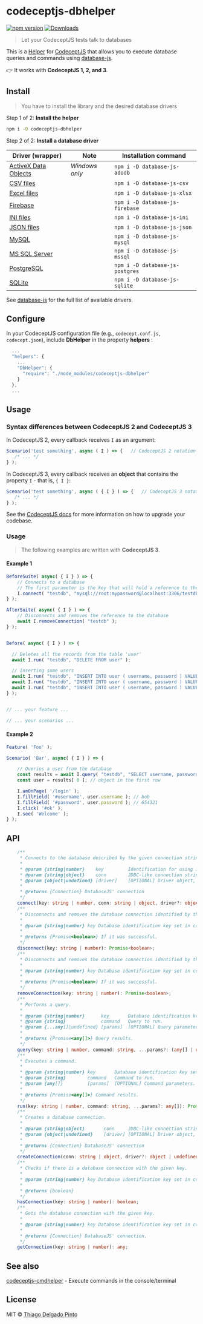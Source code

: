 # codeceptjs-dbhelper

[![npm version](https://img.shields.io/npm/v/codeceptjs-dbhelper.svg?color=green&label=NPM&style=for-the-badge)](https://badge.fury.io/js/codeceptjs-dbhelper)
[![Downloads](https://img.shields.io/npm/dt/codeceptjs-dbhelper.svg?style=for-the-badge)](https://npmjs.org/package/codeceptjs-dbhelper)

> Let your CodeceptJS tests talk to databases

This is a [Helper](https://codecept.io/helpers/) for [CodeceptJS](https://codecept.io/) that allows you to execute database queries and commands using [database-js](https://github.com/mlaanderson/database-js).

👉 It works with **CodeceptJS 1, 2, and 3**.

## Install

> You have to install the library and the desired database drivers

Step 1 of 2: **Install the helper**

```bash
npm i -D codeceptjs-dbhelper
```

Step 2 of 2: **Install a database driver**

| Driver (wrapper) | Note | Installation command |
| ---------------- | ---- | -------------------- |
| [ActiveX Data Objects](//github.com/mlaanderson/database-js-adodb) | *Windows only* | `npm i -D database-js-adodb` |
| [CSV files](//github.com/mlaanderson/database-js-csv) | | `npm i -D database-js-csv` |
| [Excel files](//github.com/mlaanderson/database-js-xlsx) | | `npm i -D database-js-xlsx` |
| [Firebase](//github.com/mlaanderson/database-js-firebase) | | `npm i -D database-js-firebase` |
| [INI files](//github.com/mlaanderson/database-js-ini) | | `npm i -D database-js-ini` |
| [JSON files](//github.com/thiagodp/database-js-json) | | `npm i -D database-js-json` |
| [MySQL](//github.com/mlaanderson/database-js-mysql) | | `npm i -D database-js-mysql` |
| [MS SQL Server](https://github.com/thiagodp/database-js-mssql) | | `npm i -D database-js-mssql` |
| [PostgreSQL](//github.com/mlaanderson/database-js-postgres) | | `npm i -D database-js-postgres` |
| [SQLite](//github.com/mlaanderson/database-js-sqlite) | | `npm i -D database-js-sqlite` |

See [database-js](https://github.com/mlaanderson/database-js) for the full list of available drivers.


## Configure

In your CodeceptJS configuration file (e.g., `codecept.conf.js`, `codecept.json`), include **DbHelper** in the property **helpers** :

```js
  ...
  "helpers": {
    ...
    "DbHelper": {
      "require": "./node_modules/codeceptjs-dbhelper"
    }
  },
  ...
```

## Usage


### Syntax differences between CodeceptJS 2 and CodeceptJS 3

In CodeceptJS 2, every callback receives `I` as an argument:

```javascript
Scenario('test something', async ( I ) => {   // CodeceptJS 2 notation
   /* ... */
} );
```

In CodeceptJS 3, every callback receives an **object** that contains the property `I` - that is, `{ I }`:

```javascript
Scenario('test something', async ( { I } ) => {   // CodeceptJS 3 notation
   /* ... */
} );
```

See the [CodeceptJS docs](https://github.com/codeceptjs/CodeceptJS/wiki/Upgrading-to-CodeceptJS-3) for more information on how to upgrade your codebase.

### Usage

> The following examples are written with **CodeceptJS 3**.

#### Example 1

```js
BeforeSuite( async( { I } ) => {
    // Connects to a database
    // The first parameter is the key that will hold a reference to the database
    I.connect( "testdb", "mysql://root:mypassword@localhost:3306/testdb" );
} );

AfterSuite( async( { I } ) => {
    // Disconnects and removes the reference to the database
    await I.removeConnection( "testdb" );
} );


Before( async( { I } ) => {

  // Deletes all the records from the table 'user'
  await I.run( "testdb", "DELETE FROM user" );

  // Inserting some users
  await I.run( "testdb", "INSERT INTO user ( username, password ) VALUES ( ?, ? )", "admin", "123456" );
  await I.run( "testdb", "INSERT INTO user ( username, password ) VALUES ( ?, ? )", "bob", "654321" );
  await I.run( "testdb", "INSERT INTO user ( username, password ) VALUES ( ?, ? )", "alice", "4lic3p4s$" );
} );


// ... your feature ...

// ... your scenarios ...
```

#### Example 2

```js
Feature( 'Foo' );

Scenario( 'Bar', async( { I } ) => {

    // Queries a user from the database
    const results = await I.query( "testdb", "SELECT username, password FROM user WHERE username = ?", "bob" );
    const user = results[ 0 ]; // object in the first row

    I.amOnPage( '/login' );
    I.fillField( '#username', user.username ); // bob
    I.fillField( '#password', user.password ); // 654321
    I.click( '#ok' );
    I.see( 'Welcome' );
} );
```

## API

```ts
    /**
     * Connects to the database described by the given connection string.
     *
     * @param {string|number}    key         Identification for using in other commands.
     * @param {string|object}    conn        JDBC-like connection string or a connection object accepted by `database-js`.
     * @param {object|undefined} [driver]    [OPTIONAL] Driver object, used by `database-js`.
     *
     * @returns {Connection} DatabaseJS' connection
     */
    connect(key: string | number, conn: string | object, driver?: object | undefined): any;
    /**
     * Disconnects and removes the database connection identified by the given key.
     *
     * @param {string|number} key Database identification key set in connect().
     *
     * @returns {Promise<boolean>} If it was successful.
     */
    disconnect(key: string | number): Promise<boolean>;
    /**
     * Disconnects and removes the database connection identified by the given key.
     *
     * @param {string|number} key Database identification key set in connect().
     *
     * @returns {Promise<boolean>} If it was successful.
     */
    removeConnection(key: string | number): Promise<boolean>;
    /**
     * Performs a query.
     *
     * @param {string|number}      key       Database identification key set in connect().
     * @param {string}             command   Query to run.
     * @param {...any[]|undefined} [params]  [OPTIONAL] Query parameters.
     *
     * @returns {Promise<any[]>} Query results.
     */
    query(key: string | number, command: string, ...params?: (any[] | undefined)[]): Promise<any[]>;
    /**
     * Executes a command.
     *
     * @param {string|number} key       Database identification key set in connect().
     * @param {string}        command   Command to run.
     * @param {any[]}         [params]  [OPTIONAL] Command parameters.
     *
     * @returns {Promise<any[]>} Command results.
     */
    run(key: string | number, command: string, ...params?: any[]): Promise<any[]>;
    /**
     * Creates a database connection.
     *
     * @param {string|object}       conn     JDBC-like connection string or a connection object accepted by `database-js`.
     * @param {object|undefined}    [driver] [OPTIONAL] Driver object, used by `database-js`.
     *
     * @returns {Connection} DatabaseJS' connection
     */
    createConnection(conn: string | object, driver?: object | undefined): any;
    /**
     * Checks if there is a database connection with the given key.
     *
     * @param {string|number} key Database identification key set in connect().
     *
     * @returns {boolean}
     */
    hasConnection(key: string | number): boolean;
    /**
     * Gets the database connection with the given key.
     *
     * @param {string|number} key Database identification key set in connect().
     *
     * @returns {Connection} DatabaseJS' connection.
     */
    getConnection(key: string | number): any;
```

## See also

[codeceptjs-cmdhelper](https://github.com/thiagodp/codeceptjs-cmdhelper) - Execute commands in the console/terminal


## License

MIT © [Thiago Delgado Pinto](https://github.com/thiagodp)
